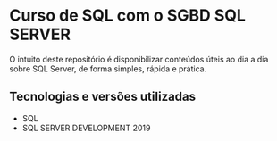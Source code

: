 # Curso de SQL com o SGBD SQL SERVER
O intuito deste repositório é disponibilizar conteúdos úteis ao dia a dia sobre SQL Server, de forma simples, rápida e prática.

## Tecnologias e versões utilizadas
*   SQL
*   SQL SERVER DEVELOPMENT 2019
